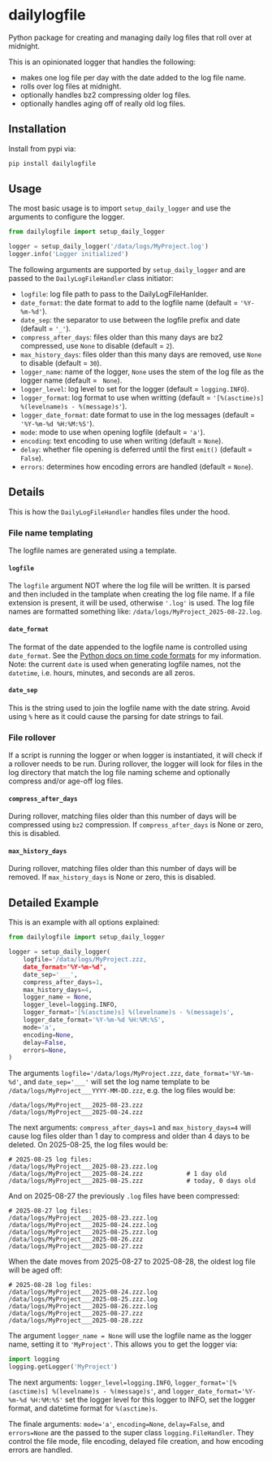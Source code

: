 # dailylogfile
Python package for creating and managing daily log files that roll over at midnight.

This is an opinionated logger that handles the following:
* makes one log file per day with the date added to the log file name.
* rolls over log files at midnight.
* optionally handles bz2 compressing older log files.
* optionally handles aging off of really old log files.

## Installation
Install from pypi via:
```sh
pip install dailylogfile
```

## Usage
The most basic usage is to import `setup_daily_logger` and use the arguments to configure the logger.
```python
from dailylogfile import setup_daily_logger

logger = setup_daily_logger('/data/logs/MyProject.log')
logger.info('Logger initialized')
```

The following arguments are supported by `setup_daily_logger` and are passed to the `DailyLogFileHandler` class initiator:
* `logfile`: log file path to pass to the DailyLogFileHanlder.
* `date_format`: the date format to add to the logfile name (default = `'%Y-%m-%d'`).
* `date_sep`: the separator to use between the logfile prefix and date (default = `'_'`).
* `compress_after_days`: files older than this many days are bz2 compressed, use `None` to disable (default = `2`).
* `max_history_days`: files older than this many days are removed, use `None` to disable (default = `30`).
* `logger_name`: name of the logger, `None` uses the stem of the log file as the logger name (default = ` None`).
* `logger_level`: log level to set for the logger (default = `logging.INFO`).
* `logger_format`: log format to use when writting (default = `'[%(asctime)s] %(levelname)s - %(message)s'`).
* `logger_date_format`: date format to use in the log messages (default = `'%Y-%m-%d %H:%M:%S'`).
* `mode`: mode to use when opening logfile (default = `'a'`).
* `encoding`: text encoding to use when writing (default = `None`).
* `delay`: whether file opening is deferred until the first `emit()` (default = `False`).
* `errors`: determines how encoding errors are handled (default = `None`).

## Details
This is how the `DailyLogFileHandler` handles files under the hood.

### File name templating
The logfile names are generated using a template.
#### `logfile`
The `logfile` argument NOT where the log file will be written.  It is parsed and then included in the tamplate when creating the log file name. 
If a file extension is present, it will be used, otherwise `'.log'` is used.  The log file names are formatted something like: `/data/logs/MyProject_2025-08-22.log`. 

#### `date_format`
The format of the date appended to the logfile name is controlled using `date_format`.  See the [Python docs on time code formats](https://docs.python.org/3.13/library/datetime.html#strftime-and-strptime-format-codes) for my information.  Note: the current `date` is used when generating logfile names, not the `datetime`, i.e. hours, minutes, and seconds are all zeros.

#### `date_sep`
This is the string used to join the logfile name with the date string. Avoid using `%` here as it could cause the parsing for date strings to fail.

### File rollover
If a script is running the logger or when logger is instantiated, it will check if a rollover needs to be run.  During rollover, the logger will look for files in the log directory that match
the log file naming scheme and optionally compress and/or age-off log files.

#### `compress_after_days`
During rollover, matching files older than this number of days will be compressed using `bz2` compression.  If `compress_after_days` is None or zero, this is disabled.

#### `max_history_days`
During rollover, matching files older than this number of days will be removed. If `max_history_days` is None or zero, this is disabled.

## Detailed Example
This is an example with all options explained:

```python
from dailylogfile import setup_daily_logger

logger = setup_daily_logger(
    logfile='/data/logs/MyProject.zzz,
    date_format='%Y-%m-%d',
    date_sep='___',
    compress_after_days=1,
    max_history_days=4,
    logger_name = None,
    logger_level=logging.INFO,
    logger_format='[%(asctime)s] %(levelname)s - %(message)s',
    logger_date_format='%Y-%m-%d %H:%M:%S',
    mode='a',
    encoding=None,
    delay=False,
    errors=None,
)
```

The arguments `logfile='/data/logs/MyProject.zzz`, `date_format='%Y-%m-%d'`, and `date_sep='___'` will set the log name template to be `/data/logs/MyProject___YYYY-MM-DD.zzz`, e.g. the log files would be: 
```
/data/logs/MyProject___2025-08-23.zzz
/data/logs/MyProject___2025-08-24.zzz
```

The next arguments: `compress_after_days=1` and `max_history_days=4` will cause log files older than 1 day to compress and older than 4 days to be deleted. On 2025-08-25, the log files would be:
```
# 2025-08-25 log files:
/data/logs/MyProject___2025-08-23.zzz.log
/data/logs/MyProject___2025-08-24.zzz            # 1 day old
/data/logs/MyProject___2025-08-25.zzz            # today, 0 days old
```

And on 2025-08-27 the previously `.log` files have been compressed:
```
# 2025-08-27 log files:
/data/logs/MyProject___2025-08-23.zzz.log
/data/logs/MyProject___2025-08-24.zzz.log
/data/logs/MyProject___2025-08-25.zzz.log
/data/logs/MyProject___2025-08-26.zzz
/data/logs/MyProject___2025-08-27.zzz
```

When the date moves from 2025-08-27 to 2025-08-28, the oldest log file will be aged off:
```
# 2025-08-28 log files:
/data/logs/MyProject___2025-08-24.zzz.log
/data/logs/MyProject___2025-08-25.zzz.log
/data/logs/MyProject___2025-08-26.zzz.log
/data/logs/MyProject___2025-08-27.zzz
/data/logs/MyProject___2025-08-28.zzz
```

The argument `logger_name = None` will use the logfile name as the logger name, setting it to `'MyProject'`.  This allows you to get the logger via:
```python
import logging
logging.getLogger('MyProject')
```

The next arguments: `logger_level=logging.INFO`, `logger_format='[%(asctime)s] %(levelname)s - %(message)s'`, and `logger_date_format='%Y-%m-%d %H:%M:%S'` set the logger level for this logger to INFO, set the logger format, and datetime format for `%(asctime)s`.

The finale arguments: `mode='a'`, `encoding=None`, `delay=False`, and `errors=None` are the passed to the super class `logging.FileHandler`.  They control the file mode, file encoding, delayed file creation, and how encoding errors are handled.

